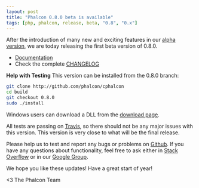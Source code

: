 ```yaml
---
layout: post
title: "Phalcon 0.8.0 beta is available"
tags: [php, phalcon, release, beta, "0.8", "0.x"]
---
```


After the introduction of many new and exciting features in our [alpha version](/post/phalcon-0-8-0-alpha-available), we are today releasing the first beta version of 0.8.0.

<!--more-->
- [Documentation](https://docs.phalconphp.com/en/0.8.0/)
- Check the complete [CHANGELOG](https://github.com/phalcon/cphalcon/blob/0.8.0/CHANGELOG)

**Help with Testing**
This version can be installed from the 0.8.0 branch:

```sh
git clone http://github.com/phalcon/cphalcon
cd build
git checkout 0.8.0
sudo ./install
```

Windows users can download a DLL from the [download page](https://phalconphp.com/download).

All tests are passing on [Travis](https://travis-ci.org/phalcon/cphalcon/builds/3906272), so there should not be any major issues with this version. This version is very close to what will be the final release. 

Please help us to test and report any bugs or problems on [Github](https://github.com/phalcon/cphalcon). If you have any questions about functionality, feel free to ask either in [Stack Overflow](http://stackoverflow.com/questions/tagged/phalcon?sort=newest&pagesize=15) or in our [Google Group](https://groups.google.com/forum/?fromgroups#!forum/phalcon).

We hope you like these updates! Have a great start of year!


<3 The Phalcon Team
